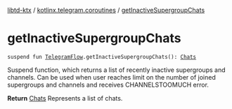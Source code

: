 [libtd-ktx](../index.md) / [kotlinx.telegram.coroutines](index.md) / [getInactiveSupergroupChats](./get-inactive-supergroup-chats.md)

# getInactiveSupergroupChats

`suspend fun `[`TelegramFlow`](../kotlinx.telegram.core/-telegram-flow/index.md)`.getInactiveSupergroupChats(): `[`Chats`](https://tdlibx.github.io/td/docs/org/drinkless/td/libcore/telegram/TdApi/Chats.html)

Suspend function, which returns a list of recently inactive supergroups and channels. Can be used
when user reaches limit on the number of joined supergroups and channels and receives
CHANNELSTOOMUCH error.

**Return**
[Chats](https://tdlibx.github.io/td/docs/org/drinkless/td/libcore/telegram/TdApi/Chats.html) Represents a list of chats.

